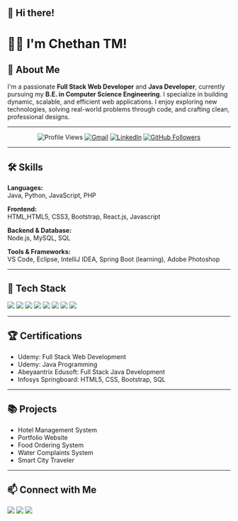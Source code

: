 ## 👋 Hi there!
# 👨‍💻 I'm Chethan TM!

## 🚀 About Me  
I'm a passionate **Full Stack Web Developer** and **Java Developer**, currently pursuing my **B.E. in Computer Science Engineering**. I specialize in building dynamic, scalable, and efficient web applications. I enjoy exploring new technologies, solving real-world problems through code, and crafting clean, professional designs.

---

<!-- Profile Views & Connect -->
<p align="center">
  <img src="https://komarev.com/ghpvc/?username=Chethan-TM2003&label=Profile%20views&color=0e75b6&style=flat" alt="Profile Views" />
  <a href="mailto:chethantm174@gmail.com"><img src="https://img.shields.io/badge/Gmail-D14836?style=for-the-badge&logo=gmail&logoColor=white" alt="Gmail"/></a>
  <a href="https://www.linkedin.com/in/chethan-tm-040b18228"><img src="https://img.shields.io/badge/LinkedIn-0A66C2?style=for-the-badge&logo=linkedin&logoColor=white" alt="LinkedIn"/></a>
  <a href="https://github.com/Chethan-TM2003"><img src="https://img.shields.io/github/followers/Chethan-TM2003?label=Follow&style=social" alt="GitHub Followers"/></a>
</p>

---

## 🛠️ Skills

**Languages:**  
Java, Python, JavaScript, PHP

**Frontend:**  
HTML,HTML5, CSS3, Bootstrap, React.js, Javascript 

**Backend & Database:**  
Node.js, MySQL, SQL

**Tools & Frameworks:**  
VS Code, Eclipse, IntelliJ IDEA, Spring Boot (learning), Adobe Photoshop

---

## 🔧 Tech Stack
<p>
  <img src="https://img.shields.io/badge/Java-007396?style=for-the-badge&logo=java&logoColor=white"/>
  <img src="https://img.shields.io/badge/React-61DAFB?style=for-the-badge&logo=react&logoColor=black"/>
  <img src="https://img.shields.io/badge/HTML5-E34F26?style=for-the-badge&logo=html5&logoColor=white"/>
  <img src="https://img.shields.io/badge/CSS3-1572B6?style=for-the-badge&logo=css3&logoColor=white"/>
  <img src="https://img.shields.io/badge/JavaScript-F7DF1E?style=for-the-badge&logo=javascript&logoColor=black"/>
  <img src="https://img.shields.io/badge/MySQL-4479A1?style=for-the-badge&logo=mysql&logoColor=white"/>
  <img src="https://img.shields.io/badge/Git-F05032?style=for-the-badge&logo=git&logoColor=white"/>
<!--   <img src="https://img.shields.io/badge/Postman-FF6C37?style=for-the-badge&logo=postman&logoColor=white"/> -->
  <img src="https://img.shields.io/badge/Spring-6DB33F?style=for-the-badge&logo=spring&logoColor=white"/>
</p>

---

## 🏆 Certifications
- Udemy: Full Stack Web Development
- Udemy: Java Programming    
- Abeyaantrix Edusoft: Full Stack Java Development  
- Infosys Springboard: HTML5, CSS, Bootstrap, SQL
---

## 📚 Projects
- Hotel Management System  
- Portfolio Website  
- Food Ordering System  
- Water Complaints System  
- Smart City Traveler  

---

## 📫 Connect with Me
<p>
  <a href="mailto:chethantm174@gmail.com"><img src="https://img.shields.io/badge/Gmail-D14836?style=for-the-badge&logo=gmail&logoColor=white"/></a>
  <a href="https://www.linkedin.com/in/chethan-tm-040b18228"><img src="https://img.shields.io/badge/LinkedIn-0A66C2?style=for-the-badge&logo=linkedin&logoColor=white"/></a>
  <a href="https://github.com/Chethan-TM2003"><img src="https://img.shields.io/badge/GitHub-181717?style=for-the-badge&logo=github&logoColor=white"/></a>
</p>
